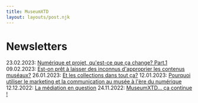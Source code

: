 ```yaml
---
title: MuseumXTD  
layout: layouts/post.njk  
---
```


# Newsletters
23.02.2023: [Numérique et projet, qu'est-ce que ça change? Part.1](https://4y3oe.r.a.d.sendibm1.com/mk/mr/gqbi7MpoatpxbNPbDhL4puMGt_51io_Iy5bBM8Vsbj1yKMWaCyE0jjDofd0mkgxNjfKoLy3y5aDfwwMYS8i7UUUU3vICalYA0msALJqI5CblizPof-Jj_GPpgK-cLryWb35n2kGp)
09.02.2023: [Est-on prêt à laisser des inconnus d'approprier les contenus muséaux?](https://4y3oe.r.a.d.sendibm1.com/mk/mr/E5uOvXKiwf3Uf0mMdhxqqO1OI49jioFVfRCfN1UoTZfVjBpx6mf1CQK7zCpEIKdozT3ZIndEWjwwX7t3GJf0gY8vUfrEbANuTSpbPPct1-ArgWynkOIHVKaq0-TUuy7EzUnupNu4)
26.01.2023: [Et les collections dans tout ça?](https://4y3oe.r.a.d.sendibm1.com/mk/mr/pJbx6EI7SKYyPat7OCO3ARDQxU0z2KatZ07Vwp_2QKFm-gu05kkUQnQJf7It4uumirt5ZME1d1IHJnWK1wPxI3Elin4cMz8jWUqeKlE4Br5L74Cqyjacv9P0LeIxlOkS9tRBi20t)
12.01.2023: [Pourquoi utiliser le marketing et la communication au musée à l'ère du numérique](https://4y3oe.r.a.d.sendibm1.com/mk/mr/6gUPFzcvFxniBACy10z6Vjz0hLCx6gLtg2cYr4FRASfzmX82BJD10zUjD_Zs98fB3WT8LdF6BDMIvO2yKmHfBbAPKhHSl15u7lbIfEX4GaAXhRFzt3XuQgO6c6ej33fLGs9qSDu6)
12.12.2022: [La médiation en question](https://4y3oe.r.a.d.sendibm1.com/mk/mr/GyMUWlbpoyOH9clWCODJy8QO51UaBIoO8MXZWG_v2zMeqJytp7pzZmoCkYvpLz7Qy14esvPASmxyjGCEAzN0YNU8eOBMvkYfsjTB-BuIVbgzFdTlL4cbrisSA9f2yinmE6GjKtJ4)
24.11.2022: [MuseumXTD... ça continue !](https://4y3oe.r.a.d.sendibm1.com/mk/mr/RFEHj9bNC_53sLCiLs5V4wpk7yT_OepFtU3eJO3d64MDuGeXk_GT4jD9fD9xmYBrGtMflHYG3tsHuHQEtdVLPlUazYp5kfQe9yV3eWHIqt9pThc02CoIh-fRG0YmfdnXxYk5ra0K)